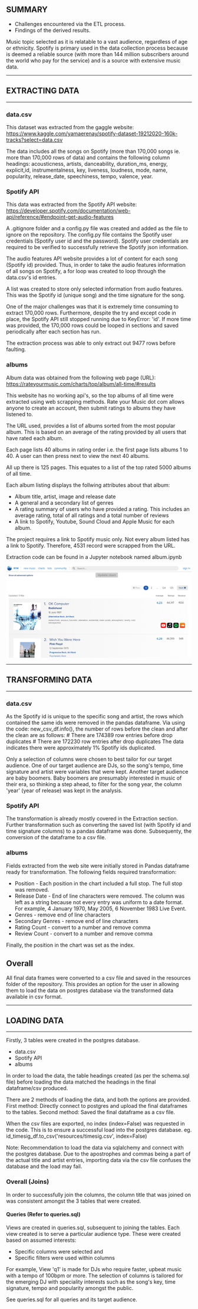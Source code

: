 ## SUMMARY

- Challenges encountered via the ETL process.
- Findings of the derived results.


Music topic selected as it is relatable to a vast audience, regardless of age or ethnicity. Spotify is primary used in the data collection process because is deemed a reliable source (with more than 144 million subscribers around the world who pay for the service) and is a source with extensive music data. 

*************************
## EXTRACTING DATA
*************************

### data.csv 
This dataset was extracted from the gaggle website:
https://www.kaggle.com/yamaerenay/spotify-dataset-19212020-160k-tracks?select=data.csv

The data includes all the songs on Spotify (more than 170,000 songs ie. more than 170,000 rows of data) and contains the following column headings:  acousticness, artists, danceability, duration_ms, energy, explicit,id, instrumentalness, key, liveness, loudness, mode, name, popularity, release_date, speechiness, tempo, valence, year.

### Spotify API
This data was extracted from the Spotify API website:
https://developer.spotify.com/documentation/web-api/reference/#endpoint-get-audio-features

A .gitignore folder and a config.py file was created and added as the file to ignore on the repository. The config.py file contains the Spotify user credentials (Spotify user id and the password). Spotify user credentials are required to be verified to successfully retrieve the Spotify json information.

The audio features API website provides a lot of content for each song (Spotify id) provided. Thus, in order to take the audio features information of all songs on Spotify, a for loop was created to loop through the data.csv's id entries. 

A list was created to store only selected information from audio features. This was the Spotify id (unique song) and the time signature for the song. 

One of the major challenges was that it is extremely time consuming to extract 170,000 rows. Furthermore, despite the try and except code in place, the Spotify API still stopped running due to KeyError: 'id'. If more time was provided, the 170,000 rows could be looped in sections and saved periodically after each section has run. 

The extraction process was able to only extract out 9477 rows before faulting.

### albums
Album data was obtained from the following web page (URL):
https://rateyourmusic.com/charts/top/album/all-time/#results

This website has no working api's, so the top albums of all time were extracted using web scrapping methods.
Rate your Music dot com allows anyone to create an account, then submit ratings to albums they have listened to. 

The URL used, provides a list of albums sorted from the most popular album.  This is based on an average of the rating provided by all users that have rated each album.

Each page lists 40 albums in rating order i.e. the first page lists albums 1 to 40.  A user can then press next to view the next 40 albums.

All up there is 125 pages.  This equates to a list of the top rated 5000 albums of all time.

Each album listing displays the follwing attributes about that album:
- Album title, artist, image and release date
- A general and a secondary list of genres
- A rating summary of users who have provided a rating.  This includes an average rating, total of all ratings and a total number of reviews
- A link to Spotify, Youtube, Sound Cloud and Apple Music for each album.

The project requires a link to Spotify music only.  Not every album listed has a link to Spotify.  Therefore, 4531 record were scrapped from the URL.

Extraction code can be found in a Jupyter notebook named album.ipynb

![Rate your music](Images/rateyourmusic.PNG)
************************* 
## TRANSFORMING DATA
*************************

### data.csv 
As the Spotify id is unique to the specific song and artist, the rows which contained the same ids were removed in the pandas dataframe. Via using the code: new_csv_df.info(), the number of rows before the clean and after the clean are as follows:
	# There are 174389 row entries before drop duplicates
	# There are 172230 row entries after drop duplicates 
The data indicates there were approximately 1% Spotify ids duplicated. 

Only a selection of columns were chosen to best tailor for our target audience. One of our target audience are DJs, so the song's tempo, time signature and artist were variables that were kept. Another target audience are baby boomers. Baby boomers are presumably interested in music of their era, so thinking a step ahead, to filter for the song year, the column 'year' (year of release) was kept in the analysis.


### Spotify API
The transformation is already mostly covered in the Extraction section. Further transformation such as converting the saved list (with Spotify id and time signature columns) to a pandas dataframe was done. Subsequenty, the conversion of the dataframe to a csv file.


### albums
Fields extracted from the web site were initially stored in Pandas dataframe ready for transformation.  The following fields required transformation:
- Position - Each position in the chart included a full stop.  The full stop was removed.
- Release Date - End of line characters were removed.  The column was left as a string because not every entry was uniform to a date format.  For example, 4 January 1970, May 2005, 6 November 1983 Live Event.
- Genres - remove end of line characters    
- Secondary Genres - remove end of line characters
- Rating Count - convert to a number and remove comma
- Review Count - convert to a number and remove comma

Finally, the position in the chart was set as the index.

## Overall 
All final data frames were converted to a csv file and saved in the resources folder of the repository. This provides an option for the user in allowing them to load the data on postgres database via the transformed data available in csv format.


**************************
## LOADING DATA
**************************

Firstly, 3 tables were created in the postgres database.

- data.csv 
- Spotify API 
- albums

In order to load the data, the table headings created (as per the schema.sql file) before loading the data matched the headings in the final dataframe/csv produced.

There are 2 methods of loading the data, and both the options are provided. 
First method: Directly connect to postgres and upload the final dataframes to the tables.
Second method: Saved the final dataframe as a csv file.

When the csv files are exported, no index (index=False) was requested in the code. This is to ensure a successful load into the postgres database. 
eg. id_timesig_df.to_csv('resources/timesig.csv', index=False)

Note: Recommendation to load the data via sqlalchemy and connect with the postgres database. Due to the apostrophes and commas being a part of the actual title and artist entries, importing data via the csv file confuses the database and the load may fail. 

### Overall (Joins)
In order to successfully join the columns, the column title that was joined on was consistent amongst the 3 tables that were created.

#### Queries  (Refer to queries.sql)
Views are created in queries.sql, subsequent to joining the tables.
Each view created is to serve a particular audience type. These were created based on assumed interests:
- Specific columns were selected and 
- Specific filters were used within columns 

For example, 
View 'q1' is made for DJs who require faster, upbeat music with a tempo of 100bpm or more. The selection of columns is tailored for the emerging DJ with speciality interests such as the song's key, time signature, tempo and popularity amongst the public.

See queries.sql for all queries and its target audience.